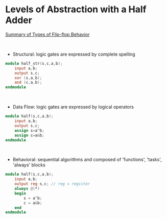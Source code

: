 # Levels of Abstraction with a Half Adder

[Summary of Types of Flip-flop Behavior](http://osp.mans.edu.eg/cs212/Seq_circuits_Summary_FF-types.htm)

<br/>

* Structural: logic gates are expressed by complete spelling

``` Verilog
module half_str(s,c,a,b);
    input a,b;
    output s,c;
    xor (s,a,b);
    and (c,a,b);
endmodule
```

<br/>

* Data Flow: logic gates are expressed by logical operators

``` Verilog
module half(s,c,a,b);
    input a,b;
    output s,c;
    assign s=a^b;
    assign c=a&b;
endmodule
```

<br/>

* Behavioral: sequential algorithms and composed of 'functions', 'tasks', 'always' blocks

``` Verilog
module half(s,c,a,b);
    input a,b;
    output reg s,c; // reg = register
    always @(*)
    begin
        s = a^b;
        c = a&b;
    end
endmodule

